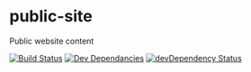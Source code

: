 public-site
===========

Public website content

[![Build Status](https://travis-ci.org/open-ui/public-site.svg)](https://travis-ci.org/open-ui/public-site)
[![Dev Dependancies](https://david-dm.org/open-ui/public-site.png)](https://david-dm.org/open-ui/public-site)
[![devDependency Status](https://david-dm.org/open-ui/public-site/dev-status.svg)](https://david-dm.org/open-ui/public-site#info=devDependencies)
